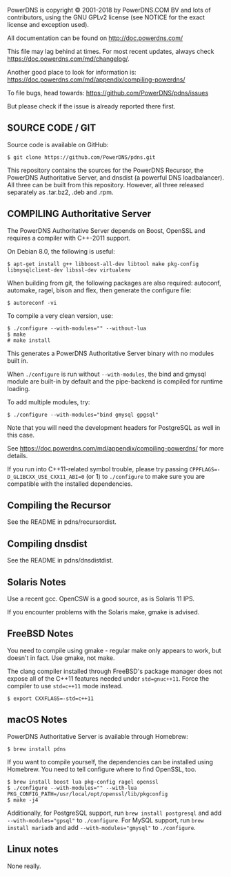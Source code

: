 PowerDNS is copyright © 2001-2018 by PowerDNS.COM BV and lots of
contributors, using the GNU GPLv2 license (see NOTICE for the
exact license and exception used).

All documentation can be found on http://doc.powerdns.com/

This file may lag behind at times. For most recent updates, always check
https://doc.powerdns.com/md/changelog/.

Another good place to look for information is:
https://doc.powerdns.com/md/appendix/compiling-powerdns/

To file bugs, head towards:
https://github.com/PowerDNS/pdns/issues

But please check if the issue is already reported there first.

SOURCE CODE / GIT
-----------------
Source code is available on GitHub:

```
$ git clone https://github.com/PowerDNS/pdns.git
```

This repository contains the sources for the PowerDNS Recursor, the PowerDNS
Authoritative Server, and dnsdist (a powerful DNS loadbalancer). All three can
be built from this repository. However, all three released separately as .tar.bz2,
.deb and .rpm.

COMPILING Authoritative Server
------------------------------
The PowerDNS Authoritative Server depends on Boost, OpenSSL and requires a
compiler with C++-2011 support.

On Debian 8.0, the following is useful:

```
$ apt-get install g++ libboost-all-dev libtool make pkg-config libmysqlclient-dev libssl-dev virtualenv
```

When building from git, the following packages are also required: autoconf, automake,
ragel, bison and flex, then generate the configure file:

```
$ autoreconf -vi
```

To compile a very clean version, use:

```
$ ./configure --with-modules="" --without-lua
$ make
# make install
```

This generates a PowerDNS Authoritative Server binary with no modules built in.

When `./configure` is run without `--with-modules`, the bind and gmysql module are
built-in by default and the pipe-backend is compiled for runtime loading.

To add multiple modules, try:

```
$ ./configure --with-modules="bind gmysql gpgsql"
```

Note that you will need the development headers for PostgreSQL as well in this case.

See https://doc.powerdns.com/md/appendix/compiling-powerdns/ for more details.

If you run into C++11-related symbol trouble, please try passing `CPPFLAGS=-D_GLIBCXX_USE_CXX11_ABI=0` (or 1) to `./configure` to make sure you are compatible with the installed dependencies.

Compiling the Recursor
----------------------
See the README in pdns/recursordist.

Compiling dnsdist
-----------------
See the README in pdns/dnsdistdist.

Solaris Notes
-------------
Use a recent gcc. OpenCSW is a good source, as is Solaris 11 IPS.

If you encounter problems with the Solaris make, gmake is advised.

FreeBSD Notes
-------------
You need to compile using gmake - regular make only appears to work, but doesn't in fact. Use gmake, not make.

The clang compiler installed through FreeBSD's package manager does not expose all of the C++11 features needed under `std=gnuc++11`. Force the compiler to use `std=c++11` mode instead.

```
$ export CXXFLAGS=-std=c++11
```

macOS Notes
-----------
PowerDNS Authoritative Server is available through Homebrew:

```
$ brew install pdns
```

If you want to compile yourself, the dependencies can be installed using
Homebrew. You need to tell configure where to find OpenSSL, too.

```
$ brew install boost lua pkg-config ragel openssl
$ ./configure --with-modules="" --with-lua PKG_CONFIG_PATH=/usr/local/opt/openssl/lib/pkgconfig
$ make -j4
```

Additionally, for PostgreSQL support, run `brew install postgresql` and add `--with-modules="gpsql"` to `./configure`.
For MySQL support, run `brew install mariadb` and add `--with-modules="gmysql"` to `./configure`.

Linux notes
-----------
None really.
